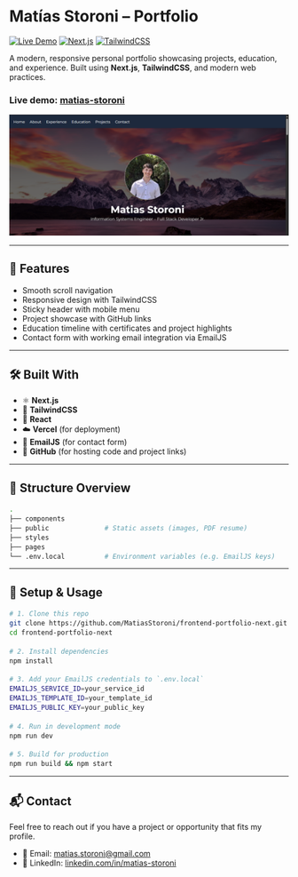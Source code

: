 # Matías Storoni – Portfolio

[![Live Demo](https://img.shields.io/badge/demo-online-green.svg)](https://matiasstoroni.vercel.app)
[![Next.js](https://img.shields.io/badge/Built%20With-Next.js-blue)](https://nextjs.org/)
[![TailwindCSS](https://img.shields.io/badge/Styled%20With-TailwindCSS-38bdf8)](https://tailwindcss.com/)

A modern, responsive personal portfolio showcasing projects, education, and experience. Built using **Next.js**, **TailwindCSS**, and modern web practices.

### Live demo: [matias-storoni](https://matias-storoni.vercel.app)

![Portfolio Screenshot](public/images/screenshot.png)

---

## 🚀 Features

- Smooth scroll navigation
- Responsive design with TailwindCSS
- Sticky header with mobile menu
- Project showcase with GitHub links
- Education timeline with certificates and project highlights
- Contact form with working email integration via EmailJS

---

## 🛠️ Built With

- ⚛️ **Next.js**
- 🎨 **TailwindCSS**
- 🧠 **React**
- ☁️ **Vercel** (for deployment)
- 📩 **EmailJS** (for contact form)
- 🐙 **GitHub** (for hosting code and project links)

---

## 📂 Structure Overview

```bash
.
├── components          
├── public              # Static assets (images, PDF resume)
├── styles              
├── pages               
└── .env.local          # Environment variables (e.g. EmailJS keys)
```

---

## 📄 Setup & Usage

```bash
# 1. Clone this repo
git clone https://github.com/MatiasStoroni/frontend-portfolio-next.git
cd frontend-portfolio-next

# 2. Install dependencies
npm install

# 3. Add your EmailJS credentials to `.env.local`
EMAILJS_SERVICE_ID=your_service_id
EMAILJS_TEMPLATE_ID=your_template_id
EMAILJS_PUBLIC_KEY=your_public_key

# 4. Run in development mode
npm run dev

# 5. Build for production
npm run build && npm start
```

---

## 📬 Contact

Feel free to reach out if you have a project or opportunity that fits my profile.

- 📧 Email: matias.storoni@gmail.com
- 🔗 LinkedIn: [linkedin.com/in/matias-storoni](https://www.linkedin.com/in/matias-storoni/)

